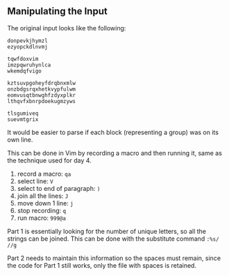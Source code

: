 ## Manipulating the Input

The original input looks like the following:

```
donpevkjhymzl
ezyopckdlnvmj

tqwfdoxvim
imzpqwruhynlca
wkemdqfvigo

kztsuvpgoheyfdrqbnxmlw
onzbdgsrqxhetkvypfulwm
eomvusqtbnwghfzdyxplkr
lthqvfxbnrpdoekugmzyws

tlsgumiveq
suevmtgrix
```

It would be easier to parse if each block (representing a group) was on its own line.

This can be done in Vim by recording a macro and then running it, same as the technique used for day 4.

1. record a macro: `qa`
1. select line: `V`
1. select to end of paragraph: `)`
1. join all the lines: `J`
1. move down 1 line: `j`
1. stop recording: `q`
1. run macro: `999@a`

Part 1 is essentially looking for the number of unique letters, so all the strings can be joined.
This can be done with the substitute command `:%s/ //g`

Part 2 needs to maintain this information so the spaces must remain, since the code for Part 1 still works, only the file with spaces is retained.

